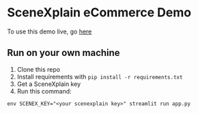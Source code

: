 # SceneXplain eCommerce Demo

To use this demo live, go [here](https://scenex-ecommerce-demo.streamlit.app/Live_Experience)

## Run on your own machine

1. Clone this repo
2. Install requirements with `pip install -r requirements.txt`
3. Get a SceneXplain key
4. Run this command:

```shell
env SCENEX_KEY="<your scenexplain key>" streamlit run app.py
```
